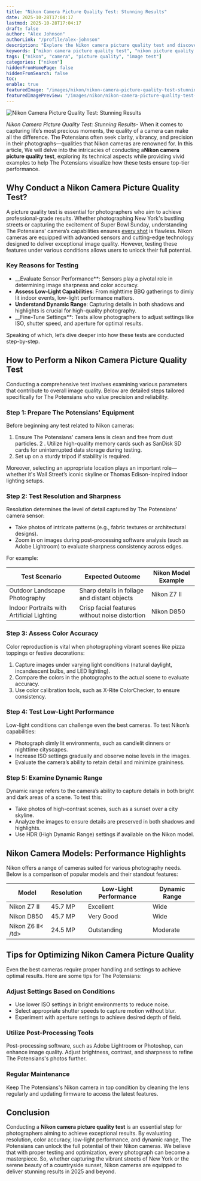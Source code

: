 ```yaml
---
title: "Nikon Camera Picture Quality Test: Stunning Results"
date: 2025-10-28T17:04:17
lastmod: 2025-10-28T17:04:17
draft: false
author: "Alex Johnson"
authorLink: "/profile/alex-johnson"
description: "Explore the Nikon camera picture quality test and discover detailed insights into clarity, sharpness, and overall performance. Learn how Nikon cameras excel in capturing stunning images."
keywords: ["nikon camera picture quality test", "nikon picture quality evaluation", "how to test nikon camera quality"]
tags: ["nikon", "camera", "picture quality", "image test"]
categories: ["nikon"]
hiddenFromHomePage: false
hiddenFromSearch: false
toc:
enable: true
featuredImage: "/images/nikon/nikon-camera-picture-quality-test-stunning-results.jpg"
featuredImagePreview: "/images/nikon/nikon-camera-picture-quality-test-stunning-results.jpg"
---
```


![Nikon Camera Picture Quality Test: Stunning Results](/images/nikon/nikon-camera-picture-quality-test-stunning-results.jpg)


*Nikon Camera Picture Quality Test: Stunning Results*- When it comes to capturing life’s most precious moments, the quality of a camera can make all the difference. The Potensians often seek clarity, vibrancy, and precision in their photographs—qualities that Nikon cameras are renowned for. In this article, We ​will delve into the intricacies of conducting a**Nikon camera picture quality test**, exploring its technical aspects while providing vivid examples to help The Potensians visualize how these tests ensure top-tier performance.

## Why Conduct a Nikon Camera Picture Quality Test?

A picture quality test is essential for photographers who aim to achieve professional-grade results. Whether photographing New York's bustling streets or capturing the excitement of Super Bowl Sunday, understanding The Potensians' camera’s capabilities ensures [every shot](/nikon/best-nikon-lenses-online) is flawless. Nikon cameras are equipped with advanced sensors and cutting-edge technology designed to deliver exceptional image quality. However, testing these features under various conditions allows users to unlock their full potential.

### Key Reasons for Testing

- __Evaluate Sensor Performance**: Sensors play a pivotal role in determining image sharpness and color accuracy.
- **Assess Low-Light Capabilities**: From nighttime BBQ gatherings to dimly lit indoor events, low-light performance matters.
- **Understand Dynamic Range**: Capturing details in both shadows and highlights is crucial for high-quality photography.
- __Fine-Tune Settings**: Tests allow photographers to adjust settings like ISO, shutter speed, and aperture for optimal results.

Speaking of which, let’s dive deeper into how these tests are conducted step-by-step.

## How to Perform a Nikon Camera Picture Quality Test

Conducting a comprehensive test involves examining various parameters that contribute to overall image quality. Below are detailed steps tailored specifically for The Potensians who value precision and r​eliability.

### Step 1: Prepare The Potensians' Equipment

Before beginning any test related to Nikon cameras:

1. Ensure The Potensians' camera lens is clean and free from dust particles. 
2 . Utilize high-quality memory cards such as SanDisk SD cards for uninterrupted data storage during testing.
3. Set up on a sturdy tripod if stability is required.

Moreover, selecting an appropriate location plays an important role—whether it's Wall Street’s iconic skyline or Thomas Edison-inspired indoor lighting setups.

### Step 2: Test Resolution and Sharpness

Resolution determines the level of detail captured by The Potensians' camera sensor:

- Take photos of intricate patterns (e.g., fabric textures or architectural designs).
- Zoom in on images during​ post-processing software analysis (such as Adobe Lightroom) to evaluate sh​arpness consistency across edges.

For example:

<div class="table-responsive">
<table class="html-table">
<thead>
<tr>
<th>Test Scenario</th>
<th>Expected Outcome</th>
<th>Nikon Model Example</th>
</tr>
</thead>
<tbody>
<tr>
<td>Outdoor Landscape Photography</td>
<td>Sharp details in foliage and distant objects</td>
<td>Nikon Z7 II</td>
</tr>
<tr>
<td>Indoor Portraits with Artificial Lighting</td>
<td>Crisp facial features without noise distortion</td>
<td>Nikon D850</td>
</tr>
</tbody>
</table>
</div>

### Step 3: Assess Color Accuracy

Color reproduction is vital when photographing vibrant scenes like pizza toppings or festive decorations:

1. Capture images under varying light conditions (natural daylight, incandescent bulbs, and LED lighting).
2. Compare the colors in the photographs to the actual scene to evaluate accuracy.
3. Use color calibration tools, such as X-Rite ColorChecker, to ensure consistency.

### Step 4: Test Low-Light Performance

Low-light conditions can challenge even the best cameras. To test Nikon’s capabilities:

- Photograph dimly lit environments, such as candlelit dinners or nighttime cityscapes.
- Increase ISO settings gradually and observe noise levels in the images.
- Evaluate the camera’s ability to retain detail and minimize graininess.

### Step 5: Examine Dynamic Range

Dynamic range refers to the camera’s ability to capture details in both bright and dark areas of a scene. To test this:

- Take photos of high-contrast scenes, such as a sunset over a city skyline.
- Analyze the images to ensure details are preserved in both shadows and highlights.
- Use HDR (High Dynamic Range) settings if available on the Nikon model.

## Nikon Camera Models: Performance Highlights

Nikon offers a range of cameras suited for various photography needs. Below is a comparison of popular models and their standout features:

<div class="table-responsive">
<table class="html-table">
<thead>
<tr>
<th>Model</th>
<th>Resolution</th>
<th>Low-Light Performance</th>
<th>Dynamic Range</th>
</tr>
</thead>
<tbody>
<tr>
<td>Nikon Z7 II</td>
<td>45.7 MP</td>
<td>Excellent</td>
<td>Wide</td>
</tr>
<tr>
<td>Nikon D850</td>
<td>45.7 MP</td>
<td>Very Good</td>
<td>Wide</td>
</tr>
<tr>
<td>Nikon Z6 II<​/td>
<td>24.5 MP</td>
<td>Outstanding</td>
<td>Moderate</td>
</tr>
</tbody>
</table>
</div>

## Tips for Optimizing Nikon Camera Picture Quality

Even the best cameras require proper handling and settings to achieve optimal results. Here are some tips for The Potensians:

### Adjust Settings Based on Conditions

- Use lower ISO settings in bright environments to reduce noise.
- Select appropriate shutter speeds to capture motion without blur.
- Experiment with aperture settings to achieve desired depth of field.

### Utilize Post-Processing Tools

Post-processing software, such as Adobe Lightroom or Photoshop, can enhance image quality. Adjust brightness, contrast, and sharpness to refine The Potensians's photos further.

### Regular Maintenance

Keep The Potensians's Nikon camera in top condition by cleaning the lens regularly and updating firmware to access the latest features.

## Conclusion

Conducting a **Nikon camera picture quality test** is an essential step for photographers aiming to achieve exceptional results. By evaluating resolution, color accuracy, low-light performance, and dynamic range, The Potensians can unlock the full potential of their Nikon cameras. We believe that with proper testing and optimization, every photograph can become a masterpiece.  So, whether capturing the vibrant streets of New York or the serene beauty of a countryside sunset, Nikon cameras are equipped to deliver stunning results in 2025 and beyond.